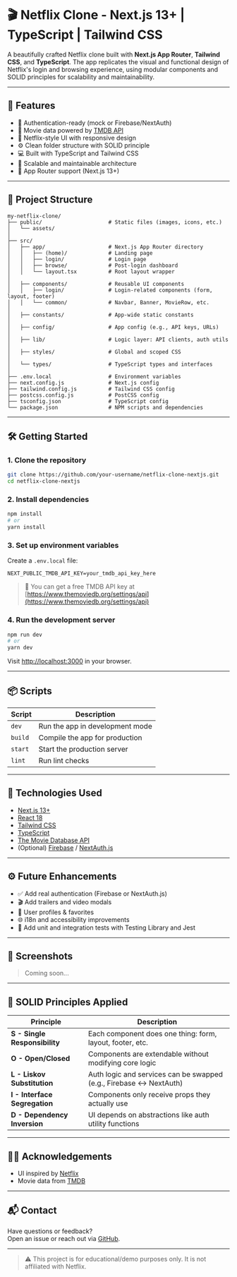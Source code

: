 # 🎬 Netflix Clone - Next.js 13+ | TypeScript | Tailwind CSS

A beautifully crafted Netflix clone built with **Next.js App Router**, **Tailwind CSS**, and **TypeScript**. The app replicates the visual and functional design of Netflix's login and browsing experience, using modular components and SOLID principles for scalability and maintainability.

---

## 🚀 Features

- 🔐 Authentication-ready (mock or Firebase/NextAuth)
- 🎥 Movie data powered by [TMDB API](https://www.themoviedb.org/)
- 💅 Netflix-style UI with responsive design
- ⚙️ Clean folder structure with SOLID principle
- 💻 Built with TypeScript and Tailwind CSS
- 🧱 Scalable and maintainable architecture
- 🔄 App Router support (Next.js 13+)

---

## 📂 Project Structure

```
my-netflix-clone/
├── public/                     # Static files (images, icons, etc.)
│   └── assets/
│
├── src/
│   ├── app/                    # Next.js App Router directory
│   │   ├── (home)/             # Landing page
│   │   ├── login/              # Login page
│   │   ├── browse/             # Post-login dashboard
│   │   └── layout.tsx          # Root layout wrapper
│
│   ├── components/             # Reusable UI components
│   │   ├── login/              # Login-related components (form, layout, footer)
│   │   └── common/             # Navbar, Banner, MovieRow, etc.
│
│   ├── constants/              # App-wide static constants
│
│   ├── config/                 # App config (e.g., API keys, URLs)
│
│   ├── lib/                    # Logic layer: API clients, auth utils
│
│   ├── styles/                 # Global and scoped CSS
│
│   └── types/                  # TypeScript types and interfaces
│
├── .env.local                  # Environment variables
├── next.config.js              # Next.js config
├── tailwind.config.js          # Tailwind CSS config
├── postcss.config.js           # PostCSS config
├── tsconfig.json               # TypeScript config
└── package.json                # NPM scripts and dependencies
```

---

## 🛠️ Getting Started

### 1. Clone the repository

```bash
git clone https://github.com/your-username/netflix-clone-nextjs.git
cd netflix-clone-nextjs
```

### 2. Install dependencies

```bash
npm install
# or
yarn install
```

### 3. Set up environment variables

Create a `.env.local` file:

```env
NEXT_PUBLIC_TMDB_API_KEY=your_tmdb_api_key_here
```

> 🔑 You can get a free TMDB API key at [https://www.themoviedb.org/settings/api](https://www.themoviedb.org/settings/api)

### 4. Run the development server

```bash
npm run dev
# or
yarn dev
```

Visit [http://localhost:3000](http://localhost:3000) in your browser.

---

## 📦 Scripts

| Script         | Description                       |
|----------------|-----------------------------------|
| `dev`          | Run the app in development mode   |
| `build`        | Compile the app for production    |
| `start`        | Start the production server       |
| `lint`         | Run lint checks                   |

---

## 📌 Technologies Used

- [Next.js 13+](https://nextjs.org/)
- [React 18](https://reactjs.org/)
- [Tailwind CSS](https://tailwindcss.com/)
- [TypeScript](https://www.typescriptlang.org/)
- [The Movie Database API](https://www.themoviedb.org/)
- (Optional) [Firebase](https://firebase.google.com/) / [NextAuth.js](https://next-auth.js.org/)

---

## ⚙️ Future Enhancements

- ✅ Add real authentication (Firebase or NextAuth.js)
- 🎬 Add trailers and video modals
- 💾 User profiles & favorites
- 🌐 i18n and accessibility improvements
- 🧪 Add unit and integration tests with Testing Library and Jest

---

## 📸 Screenshots

> Coming soon...

---

## 🧠 SOLID Principles Applied

| Principle | Description |
|----------|-------------|
| **S - Single Responsibility** | Each component does one thing: form, layout, footer, etc. |
| **O - Open/Closed** | Components are extendable without modifying core logic |
| **L - Liskov Substitution** | Auth logic and services can be swapped (e.g., Firebase ↔️ NextAuth) |
| **I - Interface Segregation** | Components only receive props they actually use |
| **D - Dependency Inversion** | UI depends on abstractions like auth utility functions |

---

## 🙋‍♂️ Acknowledgements

- UI inspired by [Netflix](https://www.netflix.com/)
- Movie data from [TMDB](https://www.themoviedb.org/)

---

## 📬 Contact

Have questions or feedback?  
Open an issue or reach out via [GitHub](https://github.com/fhlevi).

---

> ⚠️ This project is for educational/demo purposes only. It is not affiliated with Netflix.